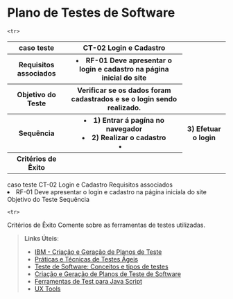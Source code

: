# Plano de Testes de Software

<table>
  <tr>
    <th> caso teste</th>
    <th> CT-02 Login e Cadastro    </TH>
  </tr>
  
  <tr>
  <th> Requisitos associados </th>
  <th>
    <li> RF-01 Deve apresentar o login e cadastro na página inicial do site </li>
  </th>
 
  </tr>
  
   <tr>
  <th> Objetivo do Teste </th>
   <th> Verificar se os dados foram cadastrados e se o login sendo realizado. </th>
  </tr>
  
   <tr>
  <th> Sequência </th>
   <th> 
     <li>  1) Entrar á pagína no navegador  </li>
      <li> 2) Realizar o cadastro </li>
      <li><th> 3) Efetuar o login </li>
  </th>
  </tr>
   
    <tr>
  <th> Critérios de Êxito</th>
   <th>          </th>
  </tr>
  
  
</table

<table>
  <tr>
    <th> caso teste</th>
    <th> CT-02 Login e Cadastro    </TH>
  </tr>
  
  <tr>
  <th> Requisitos associados </th>
  <th>
    <li> RF-01 Deve apresentar o login e cadastro na página iniciala do site </li>
  </th>
 
  </tr>
  
   <tr>
  <th> Objetivo do Teste </th>
   <th>          </th>
  </tr>
  
   <tr>
  <th> Sequência </th>
   <th>          </th>
  </tr>
   
    <tr>
  <th> Critérios de Êxito</th>
   <th>          </th>
  </tr>
  
  
</table>
Comente sobre as ferramentas de testes utilizadas.
 
> **Links Úteis**:
> - [IBM - Criação e Geração de Planos de Teste](https://www.ibm.com/developerworks/br/local/rational/criacao_geracao_planos_testes_software/index.html)
> - [Práticas e Técnicas de Testes Ágeis](http://assiste.serpro.gov.br/serproagil/Apresenta/slides.pdf)
> -  [Teste de Software: Conceitos e tipos de testes](https://blog.onedaytesting.com.br/teste-de-software/)
> - [Criação e Geração de Planos de Teste de Software](https://www.ibm.com/developerworks/br/local/rational/criacao_geracao_planos_testes_software/index.html)
> - [Ferramentas de Test para Java Script](https://geekflare.com/javascript-unit-testing/)
> - [UX Tools](https://uxdesign.cc/ux-user-research-and-user-testing-tools-2d339d379dc7)
